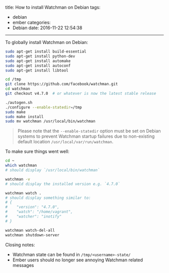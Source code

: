 title: How to install Watchman on Debian
tags:
  - debian
  - ember
categories:
  - Debian
date: 2016-11-22 12:54:38
---

To globally install Watchman on Debian:

```bash
sudo apt-get install build-essential
sudo apt-get install python-dev
sudo apt-get install automake
sudo apt-get install autoconf
sudo apt-get install libtool

cd /tmp
git clone https://github.com/facebook/watchman.git
cd watchman
git checkout v4.7.0  # or whatever is now the latest stable release

./autogen.sh
./configure --enable-statedir=/tmp
sudo make
sudo make install
sudo mv watchman /usr/local/bin/watchman
```

> Please note that the `--enable-statedir` option must be set on
> Debian systems to prevent Watchman startup failures due to
> non-existing default location `/usr/local/var/run/watchman`.

To make sure things went well:

```bash
cd ~
which watchman
# should display `/usr/local/bin/watchman`

watchman -v
# should display the installed version e.g. `4.7.0`

watchman watch .
# should display something similar to:
# {
#    "version": "4.7.0",
#    "watch": "/home/vagrant",
#    "watcher": "inotify"
# }

watchman watch-del-all
watchman shutdown-server
```

Closing notes:

- Watchman state can be found in `/tmp/<username>-state/`
- Ember users should no longer see annoying Watchman related messages
